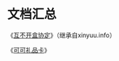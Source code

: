 # 文档汇总

《[互不开盒协定](/blackboard/xinyuu/about-privacy/)》（继承自xinyuu.info）

《[可可礼品卡](/blackboard/xinyuu/friend-card/)》
